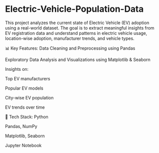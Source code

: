 # Electric-Vehicle-Population-Data
This project analyzes the current state of Electric Vehicle (EV) adoption using a real-world dataset. The goal is to extract meaningful insights from EV registration data and understand patterns in electric vehicle usage, location-wise adoption, manufacturer trends, and vehicle types.

📊 Key Features:
Data Cleaning and Preprocessing using Pandas

Exploratory Data Analysis and Visualizations using Matplotlib & Seaborn

Insights on:

Top EV manufacturers

Popular EV models

City-wise EV population

EV trends over time


🧰 Tech Stack:
Python

Pandas, NumPy

Matplotlib, Seaborn

Jupyter Notebook
